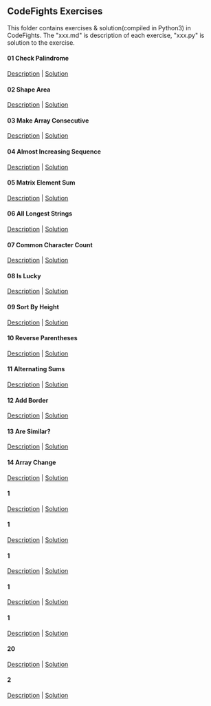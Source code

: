 ## CodeFights Exercises

This folder contains exercises & solution(compiled in Python3) in CodeFights. The "xxx.md" is description of each exercise, "xxx.py" is solution to the exercise. 

#### 01 Check Palindrome

[Description](https://github.com/beatice/CodeFights/blob/master/Exercises/01%20Check%20Palindrome.md) | [Solution](https://github.com/beatice/CodeFights/blob/master/Exercises/01%20Solution.py)

#### 02 Shape Area

[Description](https://github.com/beatice/CodeFights/blob/master/Exercises/02%20Shape%20Area.md) | [Solution](https://github.com/beatice/CodeFights/blob/master/Exercises/02%20Solution.py)

#### 03 Make Array Consecutive

[Description](https://github.com/beatice/CodeFights/blob/master/Exercises/03%20Make%20Array%20Consecutive.md) | [Solution](https://github.com/beatice/CodeFights/blob/master/Exercises/03%20Solution.py)

#### 04 Almost Increasing Sequence

[Description](https://github.com/beatice/CodeFights/blob/master/Exercises/04%20Almost%20Increasing%20Sequence.md) | [Solution]()

#### 05 Matrix Element Sum

[Description](https://github.com/beatice/CodeFights/blob/master/Exercises/05%20Matrix%20Element%20Sum.md) | [Solution](https://github.com/beatice/CodeFights/blob/master/Exercises/05%20Solution.py)

#### 06 All Longest Strings

[Description](https://github.com/beatice/CodeFights/blob/master/Exercises/06%20All%20Longest%20Strings.md) | [Solution](https://github.com/beatice/CodeFights/blob/master/Exercises/06%20Solution.py)

#### 07 Common Character Count

[Description](https://github.com/beatice/CodeFights/blob/master/Exercises/07%20Common%20Character%20Count.md) | [Solution](https://github.com/beatice/CodeFights/blob/master/Exercises/07%20Solution.py)

#### 08 Is Lucky

[Description](https://github.com/beatice/CodeFights/blob/master/Exercises/08%20Is%20Lucky.md) | [Solution](https://github.com/beatice/CodeFights/blob/master/Exercises/08%20Solution.py)

#### 09 Sort By Height

[Description](https://github.com/beatice/CodeFights/blob/master/Exercises/09%20Sort%20By%20Height.md) | [Solution]()

#### 10 Reverse Parentheses

[Description](https://github.com/beatice/CodeFights/blob/master/Exercises/10%20Reverse%20Parentheses.md) | [Solution]()

#### 11 Alternating Sums

[Description](https://github.com/beatice/CodeFights/blob/master/Exercises/11%20Alternating%20Sums.md) | [Solution](https://github.com/beatice/CodeFights/blob/master/Exercises/11%20Solution.py)

#### 12 Add Border

[Description](https://github.com/beatice/CodeFights/blob/master/Exercises/12%20Add%20Border.md) | [Solution](https://github.com/beatice/CodeFights/blob/master/Exercises/12%20Solution.py)

#### 13 Are Similar? 

[Description](https://github.com/beatice/CodeFights/blob/master/Exercises/13%20Are%20Similar.md) | [Solution](https://github.com/beatice/CodeFights/blob/master/Exercises/13%20Solution.py)

#### 14 Array Change

[Description](https://github.com/beatice/CodeFights/blob/master/Exercises/14%20Array%20Change.md) | [Solution]()

#### 1

[Description]() | [Solution]()

#### 1

[Description]() | [Solution]()

#### 1

[Description]() | [Solution]()

#### 1

[Description]() | [Solution]()

#### 1

[Description]() | [Solution]()

#### 20

[Description]() | [Solution]()

#### 2

[Description]() | [Solution]()
